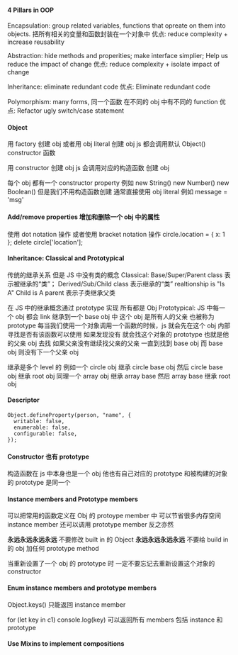 #### 4 Pillars in OOP

Encapsulation: group related variables, functions that opreate on them into objects. 把所有相关的变量和函数封装在一个对象中
优点: reduce complexity + increase reusability

Abstraction: hide methods and properities;
make interface simplier;
Help us reduce the impact of change
优点: reduce complexity + isolate impact of change

Inheritance: eliminate redundant code
优点: Eliminate redundant code

Polymorphism: many forms, 同一个函数 在不同的 obj 中有不同的 function
优点: Refactor ugly switch/case statement

#### Object

用 factory 创建 obj 或者用 obj literal 创建 obj js 都会调用默认 Object() constructor 函数

用 constructor 创建 obj js 会调用对应的构造函数 创建 obj

每个 obj 都有一个 constructor property 例如 new String() new Number() new Boolean() 但是我们不用构造函数创建 通常直接使用 obj literal 例如 message = 'msg'

#### Add/remove properties 增加和删除一个 obj 中的属性

使用 dot notation 操作 或者使用 bracket notation 操作
circle.location = { x: 1 };
delete circle['location'];

#### Inheritance: Classical and Prototypical

传统的继承关系 但是 JS 中没有类的概念
Classical: Base/Super/Parent class 表示被继承的“类”； Derived/Sub/Child class 表示继承的“类” realtionship is "Is A" Child is A parent 表示子类继承父类

在 JS 中的继承概念通过 prototype 实现 所有都是 Obj
Prototypical: JS 中每一个 obj 都会 link 继承到一个 base obj 中 这个 obj 是所有人的父亲 也被称为 prototype 每当我们使用一个对象调用一个函数的时候，js 就会先在这个 obj 内部寻找是否有该函数可以使用 如果发现没有 就会找这个对象的 prototype 也就是他的父亲 obj 去找 如果父亲没有继续找父亲的父亲 一直到找到 base obj 而 base obj 则没有下一个父亲 obj

继承是多个 level 的 例如一个 circle obj 继承 circle base obj 然后 circle base obj 继承 root obj 同理一个 array obj 继承 array base 然后 array base 继承 root obj

#### Descriptor

```
Object.defineProperty(person, "name", {
  writable: false,
  enumerable: false,
  configurable: false,
});
```

#### Constructor 也有 prototype

构造函数在 js 中本身也是一个 obj 他也有自己对应的 prototype 和被构建的对象的 prototype 是同一个

#### Instance members and Prototype members

可以把常用的函数定义在 Obj 的 protoype member 中 可以节省很多内存空间 instance member 还可以调用 prototype member 反之亦然

**永远永远永远永远** 不要修改 built in 的 Object
**永远永远永远永远** 不要给 build in 的 obj 加任何 prototype method

当重新设置了一个 obj 的 prototype 时 一定不要忘记去重新设置这个对象的 constructor

#### Enum instance members and prototype members

Object.keys() 只能返回 instance member

for (let key in c1) console.log(key) 可以返回所有 members 包括 instance 和 prototype

#### Use Mixins to implement compositions
